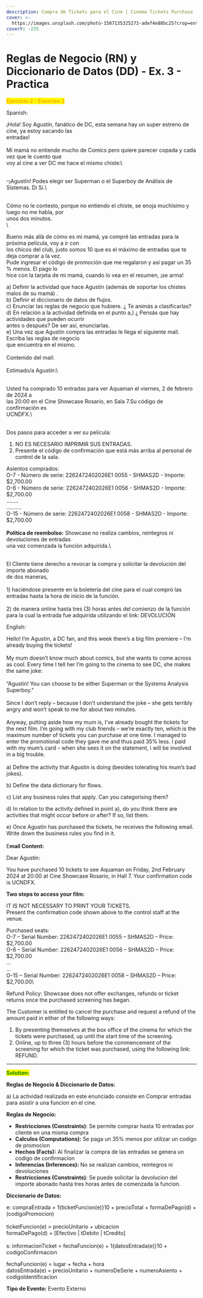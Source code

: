 ```yaml
---
description: Compra de Tickets para el Cine | Cinema Tickets Purchase
cover: >-
  https://images.unsplash.com/photo-1587135325273-adef4e88bc25?crop=entropy&cs=srgb&fm=jpg&ixid=M3wxOTcwMjR8MHwxfHNlYXJjaHw0fHxtb3ZpZSUyMHRpY2tldHN8ZW58MHx8fHwxNzQ0MzAwNTU2fDA&ixlib=rb-4.0.3&q=85
coverY: -235
---
```


# Reglas de Negocio (RN) y Diccionario de Datos (DD) - Ex. 3 - Practica

<mark style="color:orange;">**Ejercicio 2 - Exercise 2**</mark>

Spanish:

¡Hola! Soy Agustín, fanático de DC, esta semana hay un super estreno de cine, ya estoy sacando las\
entradas!\
\
Mi mamá no entiende mucho de Comics pero quiere parecer copada y cada vez que le cuento que\
voy al cine a ver DC me hace el mismo chiste:\
\
–¡Agustín! Podes elegir ser Superman o el Superboy de Análisis de Sistemas. Di Si.\
\
Cómo no le contesto, porque no entiendo el chiste, se enoja muchísimo y luego no me habla, por\
unos dos minutos.\
\
Bueno más allá de cómo es mi mamá, ya compré las entradas para la próxima película, voy a ir con\
los chicos del club, justo somos 10 que es el máximo de entradas que te deja comprar a la vez.\
Pude ingresar el código de promoción que me regalaron y así pagar un 35 % menos. El pago lo\
hice con la tarjeta de mi mamá, cuando lo vea en el resumen, ¡se arma!

a) Definir la actividad que hace Agustín (además de soportar los chistes malos de su mamá) .\
b) Definir el diccionario de datos de flujos.\
c) Enunciar las reglas de negocio que hubiere. ¿ Te animás a clasificarlas?\
d) En relación a la actividad definida en el punto a,) ¿ Pensás que hay actividades que pueden ocurrir\
antes o después? De ser así, enunciarlas.\
e) Una vez que Agustín compra las entradas le llega el siguiente mail. Escriba las reglas de negocio\
que encuentra en el mismo. \
\
Contenido del mail:\
\
Estimado/a Agustín:\
\
Usted ha comprado 10 entradas para ver Aquaman el viernes, 2 de febrero de 2024 a\
las 20:00 en el Cine Showcase Rosario, en Sala 7.Su código de confirmación es\
UCNDFX.\
\
Dos pasos para acceder a ver su película:

1. NO ES NECESARIO IMPRIMIR SUS ENTRADAS.
2. Presente el código de confirmación que está más arriba al personal de control de la sala.

Asientos comprados:\
O-7 - Número de serie: 2262472402026E1 0055 - SHMAS2D - Importe: $2,700.00\
O-6 - Número de serie: 2262472402026E1 0056 - SHMAS2D - Importe: $2,700.00\
........\
..........\
O-15 - Número de serie: 2262472402026E1 0058 - SHMAS2D - Importe: $2,700.00\
\
**Política de reembolso:** Showcase no realiza cambios, reintegros ni devoluciones de entradas\
una vez comenzada la función adquirida.\
\
El Cliente tiene derecho a revocar la compra y solicitar la devolución del importe abonado\
de dos maneras, \
\
1\) haciéndose presente en la boletería del cine para el cual compró las\
entradas hasta la hora de inicio de la función. \
\
2\) de manera online hasta tres (3) horas&#x20;antes del comienzo de la función para la cual la entrada fue adquirida utilizando el link:&#x20;DEVOLUCIÓN

English:

Hello! I’m Agustín, a DC fan, and this week there’s a big film premiere – I’m already buying the tickets!\
\
My mum doesn’t know much about comics, but she wants to come across as cool. Every time I tell her I’m going to the cinema to see DC, she makes the same joke:\
\
“Agustín! You can choose to be either Superman or the Systems Analysis Superboy."\
\
Since I don’t reply – because I don’t understand the joke – she gets terribly angry and won’t speak to me for about two minutes.\
\
Anyway, putting aside how my mum is, I’ve already bought the tickets for the next film. I’m going with my club friends – we’re exactly ten, which is the maximum number of tickets you can purchase at one time. I managed to enter the promotional code they gave me and thus paid 35% less. I paid with my mum’s card – when she sees it on the statement, i will be involved in a big trouble. \
\
a) Define the activity that Agustín is doing (besides tolerating his mum’s bad jokes).

b) Define the data dictionary for flows.

c) List any business rules that apply. Can you categorising them?

d) In relation to the activity defined in point a), do you think there are activities that might occur before or after? If so, list them.

e) Once Agustín has purchased the tickets, he receives the following email. Write down the business rules you find in it.\
\
E**mail Content:**

Dear Agustín:

You have purchased 10 tickets to see Aquaman on Friday, 2nd February 2024 at 20:00 at Cine Showcase Rosario, in Hall 7. Your confirmation code is UCNDFX.

**Two steps to access your film:**

IT IS NOT NECESSARY TO PRINT YOUR TICKETS.\
Present the confirmation code shown above to the control staff at the venue.

Purchased seats:\
O-7 – Serial Number: 2262472402026E1 0055 – SHMAS2D – Price: $2,700.00\
O-6 – Serial Number: 2262472402026E1 0056 – SHMAS2D – Price: $2,700.00\
…\
…\
O-15 – Serial Number: 2262472402026E1 0058 – SHMAS2D – Price: $2,700.00\


Refund Policy: Showcase does not offer exchanges, refunds or ticket returns once the purchased screening has began.

The Customer is entitled to cancel the purchase and request a refund of the amount paid in either of the following ways:

1. By presenting themselves at the box office of the cinema for which the tickets were purchased, up until the start time of the screening.
2. Online, up to three (3) hours before the commencement of the screening for which the ticket was purchased, using the following link: REFUND.

***

<mark style="color:green;">**Solution:**</mark>

**Reglas de Negocio & Diccionario de Datos:**

a) La actividad realizada en este enunciado consiste en Comprar entradas para asistir a una funcion en el cine.&#x20;

**Reglas de Negocio:**

* **Restricciones (Constraints)**: Se permite comprar hasta 10 entradas por cliente en una misma compra
* **Calculos (Computations):** Se paga un 35% menos por utilizar un codigo de promocion&#x20;
* **Hechos (Facts):** Al finalizar la compra de las entradas se genera un codigo de confirmacion
* **Inferencias (Inferences):** No se realizan cambios, reintegros ni devoluciones
* **Restricciones (Constraints)**: Se puede solicitar la devolucion del importe abonado hasta tres horas antes de comenzada la funcion.&#x20;

**Diccionario de Datos:**

e: compraEntrada = 1{ticketFuncion(e)}10 + precioTotal + formaDePago(d) + (codigoPromocion)\
\
ticketFuncion(e) = precioUnitario + ubicacion \
formaDePago(d) = \[Efectivo | tDebito | tCredito] \
\
s: informacionTicket = fechaFuncion(e) + 1{datosEntrada(e)}10 + codigoConfirmacion

fechaFuncion(e) = lugar + fecha + hora\
datosEntrada(e) = precioUnitario + numeroDeSerie + numeroAsiento + codigoIdentificacion

**Tipo de Evento:** Evento Externo
